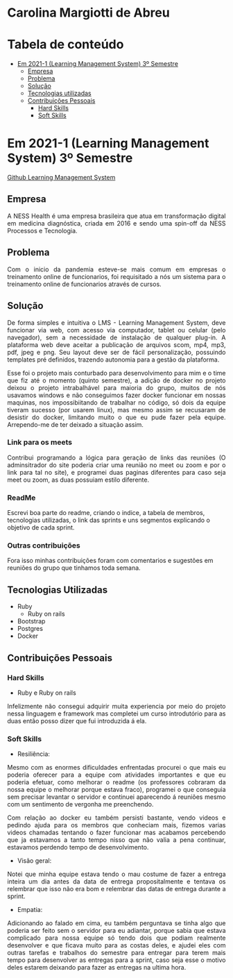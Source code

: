 # Carolina Margiotti de Abreu

# Tabela de conteúdo
   - [Em 2021-1 (Learning Management System) 3º Semestre](#em-2021-1-learning-management-system-3º-semestre)
        - [Empresa](#empresa)
        - [Problema](#problema)
        - [Solução](#solução)
        - [Tecnologias utilizadas](#tecnologias-utilizadas)
        - [Contribuições Pessoais](#contribuições-pessoais)
            - [Hard Skills](#hard-skills)
            - [Soft Skills](#soft-skills)

# Em 2021-1 (Learning Management System) 3º Semestre
[Github Learning Management System](https://github.com/CarolinaMargiotti/learning_management_system)

## Empresa
<p align="justify">
A NESS Health é uma empresa brasileira que atua em transformação digital em medicina diagnóstica, criada em 2016 e sendo uma spin-off da NESS Processos e Tecnologia.
</p>

## Problema
<p align="justify">
Com o inicio da pandemia esteve-se mais comum em empresas o treinamento online de funcionarios, foi requisitado a nós um sistema para o treinamento online de funcionarios através de cursos.
</p>

## Solução
<p align="justify">
De forma simples e intuitiva o LMS - Learning Management System, deve funcionar via web, com acesso via computador, tablet ou celular (pelo navegador), sem a necessidade de instalação de qualquer plug-in. A plataforma web deve aceitar a publicação de arquivos scom, mp4, mp3, pdf, jpeg e png. Seu layout deve ser de fácil personalização, possuindo templates pré definidos, trazendo autonomia para a gestão da plataforma.
</p>
<p align="justify">
Esse foi o projeto mais conturbado para desenvolvimento para mim e o time que fiz até o momento (quinto semestre), a adição de docker no projeto deixou o projeto intrabalhável para maioria do grupo, muitos de nós usavamos windows e não conseguimos fazer docker funcionar em nossas maquinas, nos impossibiitando de trabalhar no código, só dois da equipe tiveram sucesso (por usarem linux), mas mesmo assim se recusaram de desistir do docker, limitando muito o que eu pude fazer pela equipe. Arrependo-me de ter deixado a situação assim.
</p>

### Link para os meets
<p align="justify">
Contribui programando a lógica para geração de links das reuniões (O adminsitrador do site poderia criar uma reunião no meet ou zoom e por o link para tal no site), e programei duas paginas diferentes para caso seja meet ou zoom, as duas possuiam estilo diferente.
</p>

### ReadMe
Escrevi boa parte do readme, criando o indice, a tabela de membros, tecnologias utilizadas, o link das sprints e uns segmentos explicando o objetivo de cada sprint.

### Outras contribuições
Fora isso minhas contribuições foram com comentarios e sugestões em reuniões do grupo que tinhamos toda semana.

## Tecnologias Utilizadas
- Ruby 
   - Ruby on rails 
- Bootstrap
- Postgres
- Docker

## Contribuições Pessoais

### Hard Skills
- Ruby e Ruby on rails
<p align="justify">
Infelizmente não consegui adquirir muita experiencia por meio do projeto nessa linguagem e framework mas completei um curso introdutório para as duas então posso dizer que fui introduzida á ela.
</p>

### Soft Skills
- Resiliência:
<p align="justify">
Mesmo com as enormes dificuldades enfrentadas procurei o que mais eu poderia oferecer para a equipe com atividades importantes e que eu poderia efetuar, como melhorar o readme (os professores cobraram da nossa equipe o melhorar porque estava fraco), programei o que conseguia sem precisar levantar o servidor e continuei aparecendo á reuniões mesmo com um sentimento de vergonha me preenchendo.
</p>
<p align="justify">
Com relação ao docker eu também persisti bastante, vendo videos e pedindo ajuda para os membros que conheciam mais, fizemos varias videos chamadas tentando o fazer funcionar mas acabamos percebendo que ja estavamos a tanto tempo nisso que não valia a pena continuar, estavamos perdendo tempo de desenvolvimento.
</p>

- Visão geral:
<p align="justify">
Notei que minha equipe estava tendo o mau costume de fazer a entrega inteira um dia antes da data de entrega propositalmente e tentava os relembrar que isso não era bom e relembrar das datas de entrega durante a sprint.
</p>

- Empatia:
<p align="justify">
Adicionando ao falado em cima, eu também perguntava se tinha algo que poderia ser feito sem o servidor para eu adiantar, porque sabia que estava complicado para nossa equipe só tendo dois que podiam realmente desenvolver e que ficava muito para as costas deles, e ajudei eles com outras tarefas e trabalhos do semestre para entregar para terem mais tempo para desenvolver as entregas para a sprint, caso seja esse o motivo deles estarem deixando para fazer as entregas na ultima hora.
</p>
